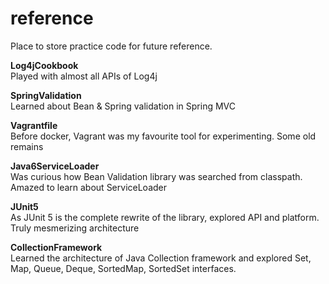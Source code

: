 # reference

Place to store practice code for future reference.

**Log4jCookbook**\
Played with almost all APIs of Log4j

**SpringValidation**\
Learned about Bean & Spring validation in Spring MVC

**Vagrantfile**\
Before docker, Vagrant was my favourite tool for experimenting. Some old remains

**Java6ServiceLoader**\
Was curious how Bean Validation library was searched from classpath. Amazed to
learn about ServiceLoader

**JUnit5**\
As JUnit 5 is the complete rewrite of the library, explored API and platform.
Truly mesmerizing architecture

**CollectionFramework**\
Learned the architecture of Java Collection framework and explored Set, Map,
Queue, Deque, SortedMap, SortedSet interfaces.